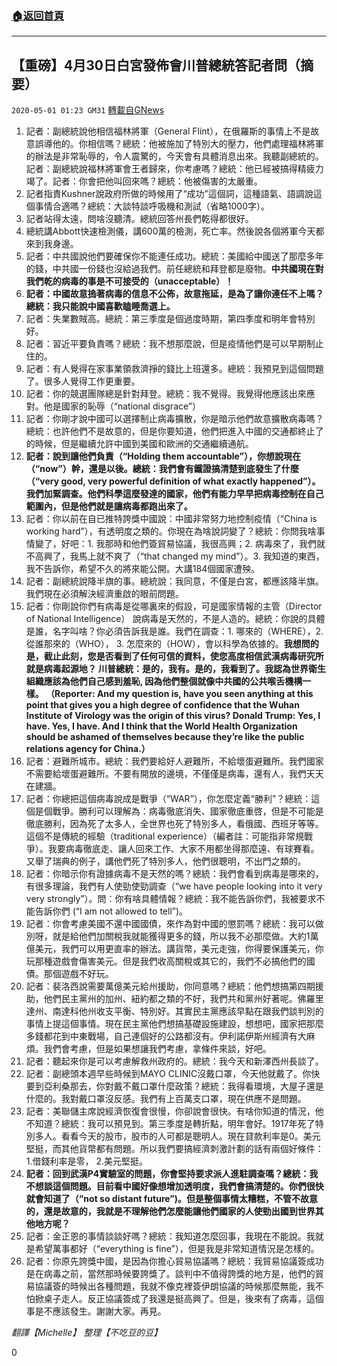###  [:house:返回首頁](https://github.com/ourhimalayas/txt)
---

## 【重磅】4月30日白宮發佈會川普總統答記者問（摘要）
`2020-05-01 01:23 GM31` [轉載自GNews](https://gnews.org/zh-hant/190676/)

1. 記者：副總統說他相信福林將軍（General Flint），在俄羅斯的事情上不是故意誤導他的。你相信嗎？總統：他被施加了特別大的壓力，他們處理福林將軍的辦法是非常恥辱的，令人震驚的，今天會有具體消息出來。我聽副總統的。記者：副總統說福林將軍會王者歸來，你考慮嗎？總統：他已經被搞得精疲力竭了。記者：你會把他叫回來嗎？總統：他被傷害的太嚴重。
2. 記者指責Kushner說政府所做的時候用了“成功”這個詞，這種語氣、語調說這個事情合適嗎？總統：大談特談呼吸機和測試（省略1000字）。
3. 記者站得太遠，問啥沒聽清。總統回答州長們乾得都很好。
4. 總統講Abbott快速檢測儀，講600萬的檢測，死亡率。然後說各個將軍今天都來到我身邊。
5. 記者：中共國說他們要確保你不能連任成功。總統：美國給中國送了那麼多年的錢，中共國一份錢也沒給過我們。前任總統和拜登都是廢物。**中共國現在對我們乾的病毒的事是不可接受的（unacceptable）！**
6. **記者：中國故意摀著病毒的信息不公佈，故意拖延，是為了讓你連任不上嗎？總統：我只能說中國喜歡瞌睡喬選上。**
7. 記者：失業數賊高。總統：第三季度是個過度時期，第四季度和明年會特別好。
8. 記者：習近平要負責嗎？總統：我不想那麼說，但是疫情他們是可以早期制止住的。
9. 記者：有人覺得在家事業領救濟掙的錢比上班還多。總統：我預見到這個問題了。很多人覺得工作更重要。
10. 記者：你的競選團隊總是針對拜登。總統：我不覺得。我覺得他應該出來應對。他是國家的恥辱（“national disgrace”）
11. 記者：你剛才說中國可以選擇制止病毒擴散，你是暗示他們故意擴散病毒嗎？總統：也許他們不是故意的，但是你要知道，他們把進入中國的交通都終止了的時候，但是繼續允許中國到美國和歐洲的交通繼續通航。
12. **記者：說到讓他們負責（“Holding them accountable”），你想說現在（“now”）幹，還是以後。總統：我們會有鐵證搞清楚到底發生了什麼（“very good, very powerful definition of what exactly happened”）。我們加緊調查。他們科學這麼發達的國家，他們有能力早早把病毒控制在自己範圍內，但是他們就是讓病毒都跑出來了。**
13. 記者：你以前在自已推特誇獎中國說：中國非常努力地控制疫情（“China is working hard”），有透明度之類的。你現在為啥說詞變了？總統：你問我啥事情變了，好吧：1. 我那時和他們簽貿易協議，我很高興；2. 病毒來了，我們就不高興了，我馬上就不爽了（“that changed my mind”）。3. 我知道的東西，我不告訴你，希望不久的將來能公開。大講184個國家遭殃。
14. 記者：副總統說降半旗的事。總統說：我同意，不僅是白宮，都應該降半旗。我們現在必須解決經濟重啟的眼前問題。
15. 記者：你剛說你們有病毒是從哪裏來的假設，可是國家情報的主管（Director of National Intelligence） 說病毒是天然的，不是人造的。總統：你說的具體是誰，名字叫啥？你必須告訴我是誰。我們在調查：1. 哪來的（WHERE），2.從誰那來的（WHO）， 3. 怎麼來的（HOW），會以科學為依據的。**我想問的是，截止此刻，您是否看到了任何可信的資料，使您高度相信武漢病毒研究所就是病毒起源地？ 川普總統：是的，我有。是的，我看到了。我認為世界衛生組織應該為他們自己感到羞恥, 因為他們整個就像中共國的公共喉舌機構一樣。 （Reporter: And my question is, have you seen anything at this point that gives you a high degree of confidence that the Wuhan Institute of Virology was the origin of this virus? Donald Trump: Yes, I have. Yes, I have. And I think that the World Health Organization should be ashamed of themselves because they’re like the public relations agency for China.）**
16. 記者：避難所城市。總統：我們要給好人避難所，不給壞蛋避難所。我們國家不需要給壞蛋避難所。不要有開放的邊境，不僅僅是病毒，還有人，我們天天在建牆。
17. 記者：你總把這個病毒說成是戰爭（“WAR”），你怎麼定義“勝利”？總統：這個是個戰爭。勝利可以理解為：病毒徹底消失、國家徹底重啓，但是不可能是徹底勝利，因為死了太多人，全世界也死了特別多人，看俄國、西班牙等等。這個不是傳統的經驗（traditional experience）（編者註：可能指非常規戰爭）。我要病毒徹底走、讓人回來工作、大家不用都坐得那麼遠、有球賽看。又舉了瑞典的例子，講他們死了特別多人，他們很聰明，不出門之類的。
18. 記者：你暗示你有證據病毒不是天然的嗎？總統：我們會看到病毒是哪來的，有很多理論，我們有人使勁使勁調查（“we have people looking into it very very strongly”）。問：你有啥具體情報？總統：我不能告訴你們，我被要求不能告訴你們 (“I am not allowed to tell”)。
19. 記者：你會考慮美國不還中國國債，來作為對中國的懲罰嗎？總統：我可以做別呀，就是給他們加關稅我就能獲得更多的錢，所以我不必那麼做。大約1萬億美元，我們可以用更直率的辦法。講貨幣，美元走強，你得要保護美元，你玩那種遊戲會傷害美元。但是我們收高關稅或其它的，我們不必搞他們的國債。那個遊戲不好玩。
20. 記者：裴洛西說需要萬億美元給州援助，你同意嗎？總統：他們想搞第四期援助，他們民主黨州的加州、紐約都之類的不好，我們共和黨州好著呢。佛羅里達州、南達科他州收支平衡、特別好。其實民主黨應該早點在跟我們談判別的事情上提這個事情。現在民主黨他們想搞基礎設施建設，想想吧，國家把那麼多錢都花到中東戰場，自己連個好的公路都沒有。伊利諾伊斯州經濟有大麻煩。我們會考慮，但是如果想讓我們考慮，拿條件來談，好吧。
21. 記者：聽起來你是可以考慮解救州政府的。總統：我今天和新澤西州長談了。
22. 記者：副總頭本週早些時候到MAYO CLINIC沒戴口罩，今天他就戴了。你快要到亞利桑那去，你對戴不戴口罩什麼政策？總統：我得看環境，大屋子還是什麼的。我對戴口罩沒反感。我們有上百萬支口罩，現在供應不是問題。
23. 記者：美聯儲主席說經濟恢復會很慢，你卻說會很快。有啥你知道的情況，他不知道？總統：我可以預見到。第三季度是轉折點，明年會好。1917年死了特別多人。看看今天的股市，股市的人可都是聰明人。現在貸款利率是0。美元堅挺，而其他貨幣都有問題。所以我們要搞經濟刺激計劃的話有兩個好條件：1.借錢利率是零， 2.美元堅挺。
24. **記者：回到武漢P4實驗室的問題，你會堅持要求派人進駐調查嗎？總統：我不想談這個問題。目前看中國好像想增加透明度，我們會搞清楚的。你們很快就會知道了（“not so distant future”)。但是整個事情太糟糕，不管不故意的，還是故意的，我就是不理解他們怎麼能讓他們國家的人使勁出國到世界其他地方呢？**
25. 記者：金正恩的事情談談好嗎？總統：我知道怎麼回事，我現在不能說。我就是希望萬事都好（“everything is fine”），但是我是非常知道情況是怎樣的。
26. 記者：你原先誇獎中國，是因為你擔心貿易協議嗎？總統：我貿易協議簽成功是在病毒之前，當然那時候要誇獎了。談判中不值得誇獎的地方是，他們的貿易協議簽的時候出各種問題，我就不像克裡簽伊朗協議的時候那麼無能，我不怕掀桌子走人。反正協議簽成了我還是挺高興了。但是，後來有了病毒，這個事是不應該發生。謝謝大家。再見。


*翻譯【Michelle】 整理【不吃豆的豆】*

0
